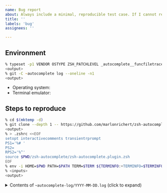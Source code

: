 ```yaml
---
name: Bug report
about: Always include a minimal, reproducible test case. If I cannot reproduce it, then I cannot fix it!
title: ''
labels: 'bug'
assignees: ''

---
```



## Environment
<!-- Run the code below and share the output. -->
```zsh
% typeset -p1 VENDOR OSTYPE ZSH_PATCHLEVEL _autocomplete__funcfiletrace
<output>
% git -C ~autocomplete log --oneline -n1
<output>
```

* Operating system: <!-- for example, 'macOS Ventura 13.4' or 'Ubuntu 22.04.2 LTS' -->
* Terminal emulator: <!-- for example, 'Terminal.app' or 'Konsole' -->


## Steps to reproduce
<!-- Update the code below to create a test case that demonstrates the problem
in an isolated environment. -->
```zsh
% cd $(mktemp -d)
% git clone --depth 1 -- https://github.com/marlonrichert/zsh-autocomplete.git
<output>
% > .zshrc <<EOF
setopt interactivecomments transientrprompt
PS1='%# '
PS2=
RPS2='%^'
source $PWD/zsh-autocomplete/zsh-autocomplete.plugin.zsh
EOF
% env -i HOME=$PWD PATH=$PATH TERM=$TERM ${TERMINFO:+TERMINFO=$TERMINFO} zsh -d
% <inputs>
<output>
```

<details>
<summary>Contents of <code>~autocomplete-log/YYYY-MM-DD.log</code> (click to expand)</summary>
<pre>
<!-- Replace this line with the contents of the above log file. -->
</pre>
</details>
